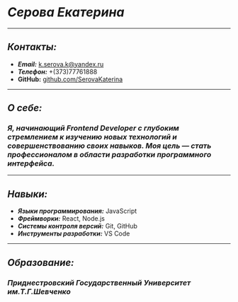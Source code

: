 # **_Серова Екатерина_**

---

## _Контакты:_

- **_Email:_** k.serova.k@yandex.ru
- **_Телефон:_** +(373)77761888
- **GitHub:** [github.com/SerovaKaterina](https://github.com/SerovaKaterina)

---

## _О себе:_

### **_Я, начинающий Frontend Developer с глубоким стремлением к изучению новых технологий и совершенствованию своих навыков. Моя цель — стать профессионалом в области разработки программного интерфейса._**

---

## _Навыки:_

- **_Языки программирования:_** JavaScript
- **_Фреймворки:_** React, Node.js
- **_Системы контроля версий:_** Git, GitHub
- **_Инструменты разработки:_** VS Code

---

## _Образование:_

### **_Приднестровский Государственный Университет им.Т.Г.Шевченко_**
